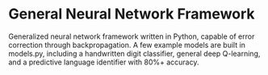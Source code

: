 # General Neural Network Framework
Generalized neural network framework written in Python, capable of error correction through backpropagation. A few example models are built in models.py, including a handwritten digit classifier, general deep Q-learning, and a predictive language identifier with 80%+ accuracy.
